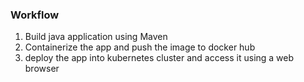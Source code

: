 ### Workflow

1. Build java application using Maven
2. Containerize the app and push the image to docker hub 
3. deploy the app into kubernetes cluster and access it using a web browser

